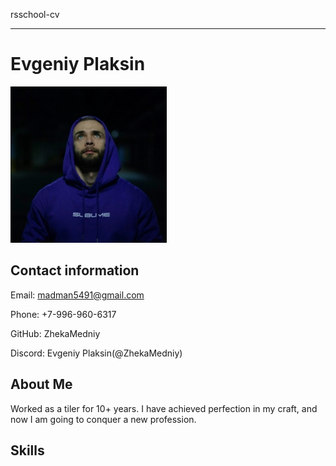 rsschool-cv
*********

# Evgeniy Plaksin

![photo](img/IMG_2657.JPG)


## Contact information

Email: madman5491@gmail.com

Phone: +7-996-960-6317

GitHub: ZhekaMedniy

Discord: Evgeniy Plaksin(@ZhekaMedniy)



## About Me

Worked as a tiler for 10+ years. I have achieved perfection in my craft, and now I am going to conquer a new profession.



## Skills

